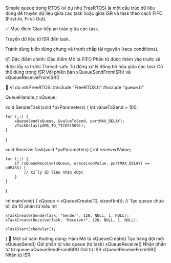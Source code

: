 Simple queue trong RTOS (ví dụ như FreeRTOS) là một cấu trúc dữ liệu dùng để truyền dữ liệu giữa các task hoặc giữa ISR và task theo cách FIFO (First-In, First-Out).

✅ Mục đích:
Giao tiếp an toàn giữa các task.

Truyền dữ liệu từ ISR đến task.

Tránh dùng biến dùng chung và tranh chấp tài nguyên (race conditions).

📦 Đặc điểm chính:
Đặc điểm	Mô tả
FIFO	Phần tử được thêm vào trước sẽ được lấy ra trước
Thread-safe	Tự động xử lý đồng bộ hóa giữa các task
Có thể dùng trong ISR	Với phiên bản xQueueSendFromISR() và xQueueReceiveFromISR()

🔧 Ví dụ với FreeRTOS:
#include "FreeRTOS.h"
#include "queue.h"

QueueHandle_t xQueue;

void SenderTask(void *pvParameters) {
    int valueToSend = 100;

    for (;;) {
        xQueueSend(xQueue, &valueToSend, portMAX_DELAY);
        vTaskDelay(pdMS_TO_TICKS(500));
    }
}

void ReceiverTask(void *pvParameters) {
    int receivedValue;

    for (;;) {
        if (xQueueReceive(xQueue, &receivedValue, portMAX_DELAY) == pdPASS) {
            // Xử lý dữ liệu nhận được
        }
    }
}

int main(void) {
    xQueue = xQueueCreate(10, sizeof(int)); // Tạo queue chứa tối đa 10 phần tử kiểu int

    xTaskCreate(SenderTask, "Sender", 128, NULL, 1, NULL);
    xTaskCreate(ReceiverTask, "Receiver", 128, NULL, 1, NULL);

    vTaskStartScheduler();
}
📌 Một số hàm thường dùng:
Hàm	Mô tả
xQueueCreate()	Tạo hàng đợi mới
xQueueSend()	Gửi phần tử vào queue (từ task)
xQueueReceive()	Nhận phần tử từ queue
xQueueSendFromISR()	Gửi từ ISR
xQueueReceiveFromISR()	Nhận từ ISR